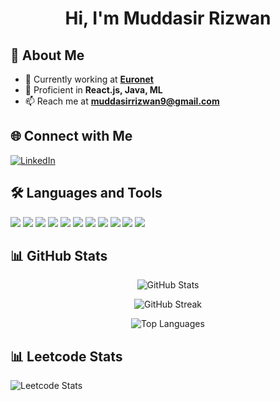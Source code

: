 <h1 align="center">Hi, I'm Muddasir Rizwan</h1>

## 🚀 About Me
- 🔭 Currently working at **[Euronet](https://www.euronetworldwide.com/)**
- 🌱 Proficient in **React.js, Java, ML**
- 📫 Reach me at **muddasirrizwan9@gmail.com**

## 🌐 Connect with Me
<p align="left">
  <a href="https://www.linkedin.com/in/muddasirrizwan/" target="blank"><img src="https://img.shields.io/badge/LinkedIn-%230077B5.svg?style=for-the-badge&logo=linkedin&logoColor=white" alt="LinkedIn"/></a>
 
</p>

## 🛠 Languages and Tools
<p align="left"> <img src="https://img.shields.io/badge/JavaScript-%23F7DF1E.svg?style=for-the-badge&logo=javascript&logoColor=black"/> <img src="https://img.shields.io/badge/React-%2361DAFB.svg?style=for-the-badge&logo=react&logoColor=black"/> <img src="https://img.shields.io/badge/Next.js-%23000000.svg?style=for-the-badge&logo=next.js&logoColor=white"/> <img src="https://img.shields.io/badge/Node.js-%23339933.svg?style=for-the-badge&logo=node.js&logoColor=white"/> <img src="https://img.shields.io/badge/Material--UI-%230081CB.svg?style=for-the-badge&logo=mui&logoColor=white"/> <img src="https://img.shields.io/badge/MongoDB-%2347A248.svg?style=for-the-badge&logo=mongodb&logoColor=white"/> <img src="https://img.shields.io/badge/PostgreSQL-%23336791.svg?style=for-the-badge&logo=postgresql&logoColor=white"/> <img src="https://img.shields.io/badge/Java%20EE-%23ED8B00.svg?style=for-the-badge&logo=java&logoColor=white"/> <img src="https://img.shields.io/badge/JDBC-%23B07219.svg?style=for-the-badge&logo=oracle&logoColor=white"/> <img src="https://img.shields.io/badge/Cypher-%23000000.svg?style=for-the-badge&logo=neo4j&logoColor=white"/> <img src="https://img.shields.io/badge/Jest-%23C21325.svg?style=for-the-badge&logo=jest&logoColor=white"/> </p>

## 📊 GitHub Stats
<p align="center">
  <img src="https://github-readme-stats.vercel.app/api?username=Muddasirr&show_icons=true&theme=tokyonight" alt="GitHub Stats">
</p>

<p align="center">
  <img src="https://streak-stats.demolab.com?user=Muddasirr&theme=tokyonight" alt="GitHub Streak">
</p>

<p align="center">
  <img src="https://github-readme-stats.vercel.app/api/top-langs/?username=Muddasirr&layout=compact&theme=tokyonight" alt="Top Languages">
</p>

## 📊 Leetcode Stats

![Leetcode Stats](https://leetcard.jacoblin.cool/Muddasirr)
<!--
**Muddasirr/Muddasirr** is a ✨ _special_ ✨ repository because its `README.md` (this file) appears on your GitHub profile.

Here are some ideas to get you started:

- 🔭 I’m currently working on ...
- 🌱 I’m currently learning ...
- 👯 I’m looking to collaborate on ...
- 🤔 I’m looking for help with ...
- 💬 Ask me about ...
- 📫 How to reach me: ...
- 😄 Pronouns: ...
- ⚡ Fun fact: ...
-->
